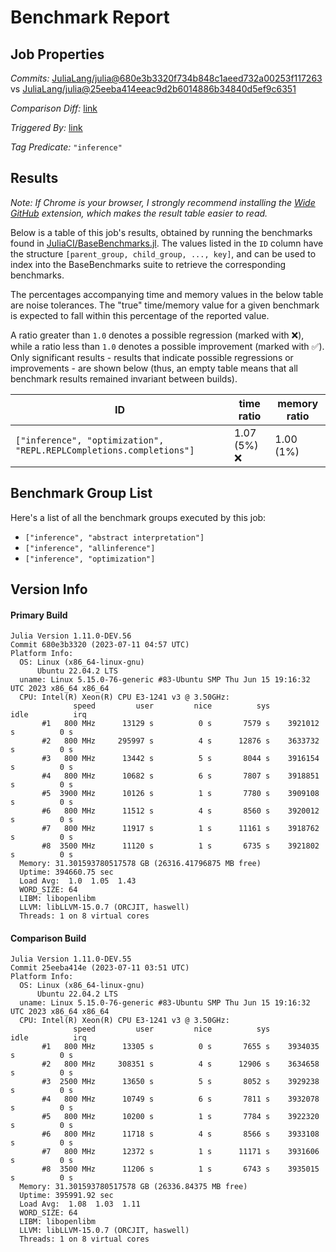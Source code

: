 # Benchmark Report

## Job Properties

*Commits:* [JuliaLang/julia@680e3b3320f734b848c1aeed732a00253f117263](https://github.com/JuliaLang/julia/commit/680e3b3320f734b848c1aeed732a00253f117263) vs [JuliaLang/julia@25eeba414eeac9d2b6014886b34840d5ef9c6351](https://github.com/JuliaLang/julia/commit/25eeba414eeac9d2b6014886b34840d5ef9c6351)

*Comparison Diff:* [link](https://github.com/JuliaLang/julia/compare/25eeba414eeac9d2b6014886b34840d5ef9c6351..680e3b3320f734b848c1aeed732a00253f117263)

*Triggered By:* [link](https://github.com/JuliaLang/julia/commit/680e3b3320f734b848c1aeed732a00253f117263#commitcomment-121240376)

*Tag Predicate:* `"inference"`

## Results

*Note: If Chrome is your browser, I strongly recommend installing the [Wide GitHub](https://chrome.google.com/webstore/detail/wide-github/kaalofacklcidaampbokdplbklpeldpj?hl=en)
extension, which makes the result table easier to read.*

Below is a table of this job's results, obtained by running the benchmarks found in
[JuliaCI/BaseBenchmarks.jl](https://github.com/JuliaCI/BaseBenchmarks.jl). The values
listed in the `ID` column have the structure `[parent_group, child_group, ..., key]`,
and can be used to index into the BaseBenchmarks suite to retrieve the corresponding
benchmarks.

The percentages accompanying time and memory values in the below table are noise tolerances. The "true"
time/memory value for a given benchmark is expected to fall within this percentage of the reported value.

A ratio greater than `1.0` denotes a possible regression (marked with :x:), while a ratio less
than `1.0` denotes a possible improvement (marked with :white_check_mark:). Only significant results - results
that indicate possible regressions or improvements - are shown below (thus, an empty table means that all
benchmark results remained invariant between builds).

| ID | time ratio | memory ratio |
|----|------------|--------------|
| `["inference", "optimization", "REPL.REPLCompletions.completions"]` | 1.07 (5%) :x: | 1.00 (1%)  |

## Benchmark Group List

Here's a list of all the benchmark groups executed by this job:

- `["inference", "abstract interpretation"]`
- `["inference", "allinference"]`
- `["inference", "optimization"]`

## Version Info

#### Primary Build

```
Julia Version 1.11.0-DEV.56
Commit 680e3b3320 (2023-07-11 04:57 UTC)
Platform Info:
  OS: Linux (x86_64-linux-gnu)
      Ubuntu 22.04.2 LTS
  uname: Linux 5.15.0-76-generic #83-Ubuntu SMP Thu Jun 15 19:16:32 UTC 2023 x86_64 x86_64
  CPU: Intel(R) Xeon(R) CPU E3-1241 v3 @ 3.50GHz: 
              speed         user         nice          sys         idle          irq
       #1   800 MHz      13129 s          0 s       7579 s    3921012 s          0 s
       #2   800 MHz     295997 s          4 s      12876 s    3633732 s          0 s
       #3   800 MHz      13442 s          5 s       8044 s    3916154 s          0 s
       #4   800 MHz      10682 s          6 s       7807 s    3918851 s          0 s
       #5  3900 MHz      10126 s          1 s       7780 s    3909108 s          0 s
       #6   800 MHz      11512 s          4 s       8560 s    3920012 s          0 s
       #7   800 MHz      11917 s          1 s      11161 s    3918762 s          0 s
       #8  3500 MHz      11120 s          1 s       6735 s    3921802 s          0 s
  Memory: 31.301593780517578 GB (26316.41796875 MB free)
  Uptime: 394660.75 sec
  Load Avg:  1.0  1.05  1.43
  WORD_SIZE: 64
  LIBM: libopenlibm
  LLVM: libLLVM-15.0.7 (ORCJIT, haswell)
  Threads: 1 on 8 virtual cores

```

#### Comparison Build

```
Julia Version 1.11.0-DEV.55
Commit 25eeba414e (2023-07-11 03:51 UTC)
Platform Info:
  OS: Linux (x86_64-linux-gnu)
      Ubuntu 22.04.2 LTS
  uname: Linux 5.15.0-76-generic #83-Ubuntu SMP Thu Jun 15 19:16:32 UTC 2023 x86_64 x86_64
  CPU: Intel(R) Xeon(R) CPU E3-1241 v3 @ 3.50GHz: 
              speed         user         nice          sys         idle          irq
       #1   800 MHz      13305 s          0 s       7655 s    3934035 s          0 s
       #2   800 MHz     308351 s          4 s      12906 s    3634658 s          0 s
       #3  2500 MHz      13650 s          5 s       8052 s    3929238 s          0 s
       #4   800 MHz      10749 s          6 s       7811 s    3932078 s          0 s
       #5   800 MHz      10200 s          1 s       7784 s    3922320 s          0 s
       #6   800 MHz      11718 s          4 s       8566 s    3933108 s          0 s
       #7   800 MHz      12372 s          1 s      11171 s    3931606 s          0 s
       #8  3500 MHz      11206 s          1 s       6743 s    3935015 s          0 s
  Memory: 31.301593780517578 GB (26336.84375 MB free)
  Uptime: 395991.92 sec
  Load Avg:  1.08  1.03  1.11
  WORD_SIZE: 64
  LIBM: libopenlibm
  LLVM: libLLVM-15.0.7 (ORCJIT, haswell)
  Threads: 1 on 8 virtual cores

```
